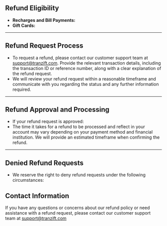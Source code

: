 ## Refund Eligibility

- **Recharges and Bill Payments:**
- **Gift Cards:**

---

## Refund Request Process

- To request a refund, please contact our customer support team at support@tranzift.com. Provide the relevant transaction details, including the transaction ID or reference number, along with a clear explanation of the refund request.
- We will review your refund request within a reasonable timeframe and communicate with you regarding the status and any further information required.

---

## Refund Approval and Processing

- If your refund request is approved:
- The time it takes for a refund to be processed and reflect in your account may vary depending on your payment method and financial institution. We will provide an estimated timeframe when confirming the refund.

---

## Denied Refund Requests

- We reserve the right to deny refund requests under the following circumstances:

## Contact Information

If you have any questions or concerns about our refund policy or need assistance with a refund request, please contact our customer support team at support@tranzift.com
